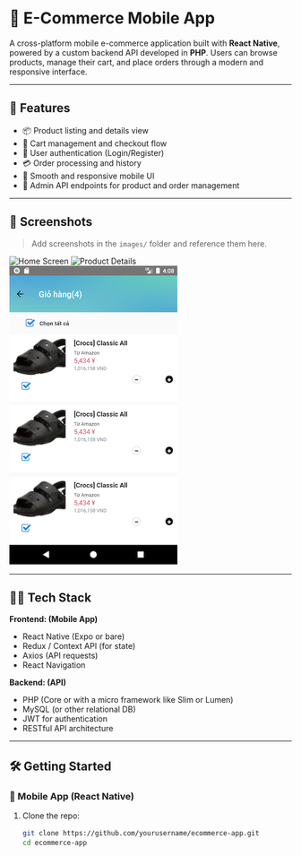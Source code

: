 # 🛒 E-Commerce Mobile App

A cross-platform mobile e-commerce application built with **React Native**, powered by a custom backend API developed in **PHP**. Users can browse products, manage their cart, and place orders through a modern and responsive interface.

---

## 🚀 Features

- 📦 Product listing and details view
- 🛒 Cart management and checkout flow
- 🔐 User authentication (Login/Register)
- 💳 Order processing and history
- 📲 Smooth and responsive mobile UI
- 🔧 Admin API endpoints for product and order management

---

## 📸 Screenshots

> Add screenshots in the `images/` folder and reference them here.

![Home Screen](images/home.png)
![Product Details](images/product-details.png)
![Cart](images/cart.png)

---

## 🧑‍💻 Tech Stack

**Frontend: (Mobile App)**  
- React Native (Expo or bare)
- Redux / Context API (for state)
- Axios (API requests)
- React Navigation

**Backend: (API)**  
- PHP (Core or with a micro framework like Slim or Lumen)
- MySQL (or other relational DB)
- JWT for authentication
- RESTful API architecture

---

## 🛠️ Getting Started

### 📱 Mobile App (React Native)

1. Clone the repo:
   ```bash
   git clone https://github.com/yourusername/ecommerce-app.git
   cd ecommerce-app

